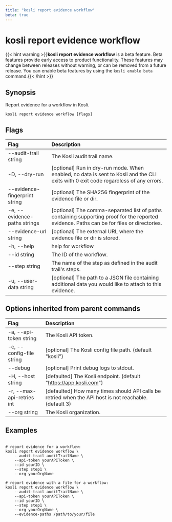```yaml
---
title: "kosli report evidence workflow"
beta: true
---
```


# kosli report evidence workflow

{{< hint warning >}}**kosli report evidence workflow** is a beta feature. 
Beta features provide early access to product functionality. These features may change between releases without warning, or can be removed from a future release.
You can enable beta features by using the `kosli enable beta` command.{{< /hint >}}
## Synopsis

Report evidence for a workflow in Kosli.

```shell
kosli report evidence workflow [flags]
```

## Flags
| Flag | Description |
| :--- | :--- |
|        --audit-trail string  |  The Kosli audit trail name.  |
|    -D, --dry-run  |  [optional] Run in dry-run mode. When enabled, no data is sent to Kosli and the CLI exits with 0 exit code regardless of any errors.  |
|        --evidence-fingerprint string  |  [optional] The SHA256 fingerprint of the evidence file or dir.  |
|    -e, --evidence-paths strings  |  [optional] The comma-separated list of paths containing supporting proof for the reported evidence. Paths can be for files or directories.  |
|        --evidence-url string  |  [optional] The external URL where the evidence file or dir is stored.  |
|    -h, --help  |  help for workflow  |
|        --id string  |  The ID of the workflow.  |
|        --step string  |  The name of the step as defined in the audit trail's steps.  |
|    -u, --user-data string  |  [optional] The path to a JSON file containing additional data you would like to attach to this evidence.  |


## Options inherited from parent commands
| Flag | Description |
| :--- | :--- |
|    -a, --api-token string  |  The Kosli API token.  |
|    -c, --config-file string  |  [optional] The Kosli config file path. (default "kosli")  |
|        --debug  |  [optional] Print debug logs to stdout.  |
|    -H, --host string  |  [defaulted] The Kosli endpoint. (default "https://app.kosli.com")  |
|    -r, --max-api-retries int  |  [defaulted] How many times should API calls be retried when the API host is not reachable. (default 3)  |
|        --org string  |  The Kosli organization.  |


## Examples

```shell

# report evidence for a workflow:
kosli report evidence workflow \
	--audit-trail auditTrailName \
	--api-token yourAPIToken \
	--id yourID \
	--step step1 \
	--org yourOrgName

# report evidence with a file for a workflow:
kosli report evidence workflow \
	--audit-trail auditTrailName \
	--api-token yourAPIToken \
	--id yourID \
	--step step1 \
	--org yourOrgName \
	--evidence-paths /path/to/your/file

```

